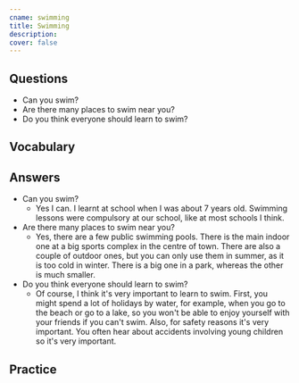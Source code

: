 ```yaml
---
cname: swimming
title: Swimming
description: 
cover: false
---
```

<banner></banner>

## Questions

- Can you swim?
- Are there many places to swim near you?
- Do you think everyone should learn to swim?

## Vocabulary

<vocab-list>

<!-- blank -->

</vocab-list>

## Answers

- Can you swim?
  - Yes I can. I learnt at school when I was about 7 years old. Swimming lessons were compulsory at our school, like at most schools I think.
- Are there many places to swim near you?
  - Yes, there are a few public swimming pools. There is the main indoor one at a big sports complex in the centre of town. There are also a couple of outdoor ones, but you can only use them in summer, as it is too cold in winter. There is a big one in a park, whereas the other is much smaller.
- Do you think everyone should learn to swim?
  - Of course, I think it&#39;s very important to learn to swim. First, you might spend a lot of holidays by water, for example, when you go to the beach or go to a lake, so you won&#39;t be able to enjoy yourself with your friends if you can&#39;t swim. Also, for safety reasons it&#39;s very important. You often hear about accidents involving young children so it&#39;s very important.

## Practice

<qrfooter></qrfooter>
